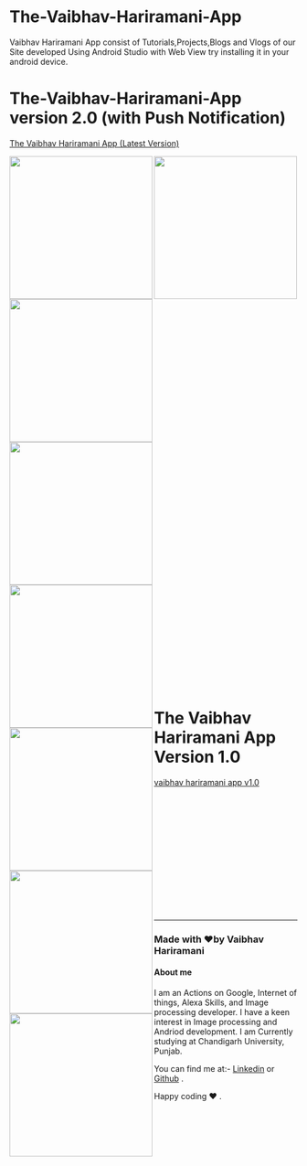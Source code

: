 # The-Vaibhav-Hariramani-App
Vaibhav Hariramani App consist of Tutorials,Projects,Blogs and Vlogs of our Site developed Using Android Studio with Web View try installing it in your android device.

# The-Vaibhav-Hariramani-App version 2.0 (with Push Notification)

[The Vaibhav Hariramani App (Latest Version) ](https://github.com/vaibhavhariaramani/The-Vaibhav-Hariramani-App/raw/master/vaibhav%20hariramani%20app.apk)

<img width="250" align='left' src="https://github.com/vaibhavhariaramani/The-Vaibhav-Hariramani-App/blob/master/version2.0/menu1.png"> <img width="250" align='left' src="https://github.com/vaibhavhariaramani/The-Vaibhav-Hariramani-App/blob/master/version2.0/splash.png"> <img width="250" align='left' src="https://github.com/vaibhavhariaramani/The-Vaibhav-Hariramani-App/blob/master/version2.0/menu.png"> <img width="250" align='left' src="https://github.com/vaibhavhariaramani/The-Vaibhav-Hariramani-App/blob/master/version2.0/Cv.png"> <img width="250" align='left' src="https://github.com/vaibhavhariaramani/The-Vaibhav-Hariramani-App/blob/master/version2.0/Notification.png"> <img width="250" align='left' src="https://github.com/vaibhavhariaramani/The-Vaibhav-Hariramani-App/blob/master/version2.0/shimla.png"> <img width="250"  src="https://github.com/vaibhavhariaramani/The-Vaibhav-Hariramani-App/blob/master/version2.0/describe.png"> <img width="250" align='left' src="https://github.com/vaibhavhariaramani/The-Vaibhav-Hariramani-App/blob/master/version1/v1(1).png">
<br>
<br>
<br>
<br>
<br>
<br>
<br>
<br>
<br>
<br>
<br>
<br>
<br>
<br>
<br>
<br>
<br>
<br>
<br>
<br>

<br>
<br>
<br>
<br>
<br>
<br>
<br>
<br>
<br>
<br>
<br>
<br>
<br>
<br>
<br>
<br>
<br>
<br>
<br>
<br>




# The Vaibhav Hariramani App Version 1.0

[vaibhav hariramani app v1.0](https://github.com/vaibhavhariaramani/The-Vaibhav-Hariramani-App/raw/master/vaibhav%20hariramani%20app%20v1.0.apk)

<br>
<br>
<br>
<br>
<br>
<br>
<br>
<br>
<br>
<br>
<br>
<br>

------------------------------------------------------------------------------------------------------------------------------------------------------

### Made with ❤️by Vaibhav Hariramani
#### About me

I am an Actions on Google, Internet of things, Alexa Skills, and Image processing developer.
I have a keen interest in Image processing and Andriod development.
I am Currently studying at  Chandigarh University, Punjab.

You can find me at:-
[Linkedin](https://www.linkedin.com/in/vaibhav-hariramani-087488186/) or [Github](https://github.com/vaibhavhariaramani) .

Happy coding ❤️ .

